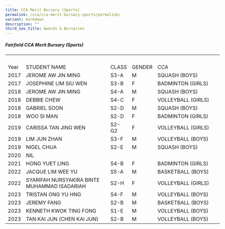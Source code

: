 ```yaml
---
title: CCA Merit Bursary (Sports)
permalink: /cca/cca-merit-bursary-sports/permalink/
variant: markdown
description: ""
third_nav_title: Awards & Bursaries
---
```

##### **Fairfield CCA Merit Bursary (Sports)**<br>

<!--table {mso-displayed-decimal-separator:"\\."; mso-displayed-thousand-separator:"\\,";} @page {margin:.75in .7in .75in .7in; mso-header-margin:.3in; mso-footer-margin:.3in;} tr {mso-height-source:auto;} col {mso-width-source:auto;} br {mso-data-placement:same-cell;} td {padding-top:1px; padding-right:1px; padding-left:1px; mso-ignore:padding; color:black; font-size:11.0pt; font-weight:400; font-style:normal; text-decoration:none; font-family:Calibri, sans-serif; mso-font-charset:0; mso-number-format:General; text-align:general; vertical-align:bottom; border:none; mso-background-source:auto; mso-pattern:auto; mso-protection:locked visible; white-space:nowrap; mso-rotate:0;} .xl63 {text-align:left; vertical-align:top;} .xl64 {color:#222222; text-align:center; vertical-align:middle; border:.5pt solid windowtext; background:white; mso-pattern:black none;} .xl65 {color:#222222; font-weight:700; text-align:center; vertical-align:middle; border:.5pt solid windowtext; background:white; mso-pattern:black none;} .xl66 {color:#222222; font-weight:700; text-align:center; vertical-align:middle; border:.5pt solid windowtext; background:#D9D9D9; mso-pattern:black none;} .xl67 {color:#222222; font-weight:700; text-align:center; vertical-align:middle; background:white; mso-pattern:black none;} .xl68 {color:black; text-align:center; vertical-align:middle; border:.5pt solid windowtext;} .xl69 {text-align:center; vertical-align:middle; border:.5pt solid windowtext; white-space:normal;} .xl70 {color:#222222; font-size:14.0pt; font-weight:700; text-align:center; vertical-align:middle; border:.5pt solid windowtext; background:white; mso-pattern:black none;} -->

<table style="border-collapse:
 collapse;width:510pt;font-variant-ligatures: normal;font-variant-caps: normal;
 orphans: 2;text-align:start;widows: 2;-webkit-text-stroke-width: 0px;
 text-decoration-thickness: initial;text-decoration-style: initial;text-decoration-color: initial" width="662" cellspacing="0" cellpadding="0" border="0"><colgroup><col style="mso-width-source:userset;mso-width-alt:1609;width:33pt" width="44"> <col style="mso-width-source:userset;mso-width-alt:13019;width:395pt" width="356"> <col style="mso-width-source:userset;mso-width-alt:2011;width:41pt" width="55"> <col style="mso-width-source:userset;mso-width-alt:2340;width:48pt" width="64"> <col style="mso-width-source:userset;mso-width-alt:5229;width:225pt" width="143"></colgroup><tbody><tr style="height:18.75pt" height="25"><td style="height:18.75pt;
width:700pt" width="662" class="xl70" height="25" colspan="5"></td><td style="height:15.0pt" class="xl67" height="20" colspan="5">&nbsp;</td></tr><tr style="height:15.0pt" height="20"><td style="height:15.0pt" class="xl66" height="20">Year</td><td style="border-left:none" class="xl66">STUDENT NAME</td><td style="border-left:none" class="xl66">CLASS</td><td style="border-left:none" class="xl66">GENDER</td><td style="border-left:none" class="xl66">CCA</td></tr><tr style="height:15.0pt" height="20"><td style="height:15.0pt;border-top:none" class="xl64" height="20">2017</td><td style="border-top:none;border-left:none" class="xl64">JEROME AW JIN MING</td><td style="border-top:none;border-left:none" class="xl64">S3-A</td><td style="border-top:none;border-left:none" class="xl64">M</td><td style="border-top:none;border-left:none" class="xl64">SQUASH (BOYS)</td></tr><tr style="height:15.0pt" height="20"><td style="height:15.0pt;border-top:none" class="xl64" height="20">2017</td><td style="border-top:none;border-left:none" class="xl64">JOSEPHINE LIM SIU WEN</td><td style="border-top:none;border-left:none" class="xl64">S3-B</td><td style="border-top:none;border-left:none" class="xl64">F</td><td style="border-top:none;border-left:none" class="xl64">BADMINTON (GIRLS)</td></tr><tr style="height:15.0pt" height="20"><td style="height:15.0pt;border-top:none" class="xl64" height="20">2018</td><td style="border-top:none;border-left:none" class="xl64">JEROME AW JIN MING</td><td style="border-top:none;border-left:none" class="xl64">S4-A</td><td style="border-top:none;border-left:none" class="xl64">M</td><td style="border-top:none;border-left:none" class="xl64">SQUASH (BOYS)</td></tr><tr style="height:15.0pt" height="20"><td style="height:15.0pt;border-top:none" class="xl64" height="20">2018</td><td style="border-top:none;border-left:none" class="xl64">DEBBIE CHEW</td><td style="border-top:none;border-left:none" class="xl64">S4-C</td><td style="border-top:none;border-left:none" class="xl64">F</td><td style="border-top:none;border-left:none" class="xl64">VOLLEYBALL (GIRLS)</td></tr><tr style="height:15.0pt" height="20"><td style="height:15.0pt;border-top:none" class="xl64" height="20">2018</td><td style="border-top:none;border-left:none" class="xl64">GABRIEL SOON</td><td style="border-top:none;border-left:none" class="xl64">S2-D</td><td style="border-top:none;border-left:none" class="xl64">M</td><td style="border-top:none;border-left:none" class="xl64">SQUASH (BOYS)</td></tr><tr style="height:15.0pt" height="20"><td style="height:15.0pt;border-top:none" class="xl64" height="20">2018</td><td style="border-top:none;border-left:none" class="xl64">WOO SI MAN</td><td style="border-top:none;border-left:none" class="xl64">S2-D</td><td style="border-top:none;border-left:none" class="xl64">F</td><td style="border-top:none;border-left:none" class="xl64">BADMINTON (GIRLS)</td></tr><tr style="height:15.0pt" height="20"><td style="height:15.0pt;border-top:none" class="xl64" height="20">2019</td><td style="border-top:none;border-left:none" class="xl64">CARISSA TAN JING WEN</td><td style="border-top:none;border-left:none" class="xl64">S2-G2</td><td style="border-top:none;border-left:none" class="xl64">F</td><td style="border-top:none;border-left:none" class="xl64">VOLLEYBALL (GIRLS)</td></tr><tr style="height:15.0pt" height="20"><td style="height:15.0pt;border-top:none" class="xl64" height="20">2019</td><td style="border-top:none;border-left:none" class="xl64">LIM JUN ZHAN</td><td style="border-top:none;border-left:none" class="xl64">S3-F</td><td style="border-top:none;border-left:none" class="xl64">M</td><td style="border-top:none;border-left:none" class="xl64">VOLLEYBALL (BOYS)</td></tr><tr style="height:15.0pt" height="20"><td style="height:15.0pt;border-top:none" class="xl64" height="20">2019</td><td style="border-top:none;border-left:none" class="xl64">NIGEL CHUA</td><td style="border-top:none;border-left:none" class="xl64">S2-E</td><td style="border-top:none;border-left:none" class="xl64">M</td><td style="border-top:none;border-left:none" class="xl64">SQUASH (BOYS)</td></tr><tr style="height:15.0pt" height="20"><td style="height:15.0pt;border-top:none" class="xl64" height="20">2020</td><td style="border-top:none;border-left:none" class="xl65">NIL</td><td style="border-top:none;border-left:none" class="xl64">&nbsp;</td><td style="border-top:none;border-left:none" class="xl64">&nbsp;</td><td style="border-top:none;border-left:none" class="xl64">&nbsp;</td></tr><tr style="height:15.0pt" height="20"><td style="height:15.0pt;border-top:none" class="xl64" height="20">2021</td><td style="border-top:none;border-left:none" class="xl64">HONG YUET LING</td><td style="border-top:none;border-left:none" class="xl64">S4-B</td><td style="border-top:none;border-left:none" class="xl64">F</td><td style="border-top:none;border-left:none" class="xl64">BADMINTON (GIRLS)</td></tr><tr style="height:15.0pt" height="20"><td style="height:15.0pt;border-top:none" class="xl64" height="20">2022</td><td style="border-top:none;border-left:none" class="xl64">JACQUE LIM WEE YU</td><td style="border-top:none;border-left:none" class="xl64">S5-A</td><td style="border-top:none;border-left:none" class="xl64">M</td><td style="border-top:none;border-left:none" class="xl64">BASKETBALL (BOYS)</td></tr><tr style="height:15.0pt" height="20"><td style="height:15.0pt;border-top:none" class="xl64" height="20">2022</td><td style="border-top:none;border-left:none" class="xl64">SYARIFAH NURSYAKIRA BINTE MUHAMMAD ISADARIAH</td><td style="border-top:none;border-left:none" class="xl64">S2-H</td><td style="border-top:none;border-left:none" class="xl64">F</td><td style="border-top:none;border-left:none" class="xl64">VOLLEYBALL (GIRLS)</td></tr><tr style="height:15.0pt" height="20"><td style="height:15.0pt;border-top:none" class="xl64" height="20">2023</td><td style="border-top:none;border-left:none" class="xl64">TRISTAN ONG YU HNG</td><td style="border-top:none;border-left:none" class="xl64">S4-F</td><td style="border-top:none;border-left:none" class="xl64">M</td><td style="border-top:none;border-left:none" class="xl64">VOLLEYBALL (BOYS)</td></tr><tr style="height:15.0pt" height="20"><td style="height:15.0pt;border-top:none" class="xl64" height="20">2023</td><td style="border-top:none;border-left:none" class="xl68">JEREMY FANG</td><td style="border-top:none;border-left:none" class="xl68">S2-B</td><td style="border-top:none;border-left:none" class="xl68">M</td><td style="border-top:none;border-left:none" class="xl68">BASKETBALL (BOYS)</td></tr><tr style="height:15.0pt" height="20"><td style="height:15.0pt;border-top:none" class="xl64" height="20">2023</td><td style="border-top:none;border-left:none" class="xl68">KENNETH KWOK TING FONG</td><td style="border-top:none;border-left:none" class="xl68">S1-E</td><td style="border-top:none;border-left:none;width:48pt" width="64" class="xl69">M</td><td style="border-top:none;border-left:none" class="xl68">VOLLEYBALL (BOYS)</td></tr><tr style="height:15.0pt" height="20"><td style="height:15.0pt;border-top:none" class="xl64" height="20">2023</td><td style="border-top:none;border-left:none" class="xl68">TAN KAI JUN (CHEN KAI JUN)</td><td style="border-top:none;border-left:none" class="xl68">S2-B</td><td style="border-top:none;border-left:none" class="xl68">M</td><td style="border-top:none;border-left:none" class="xl68">VOLLEYBALL (BOYS)</td></tr></tbody></table>